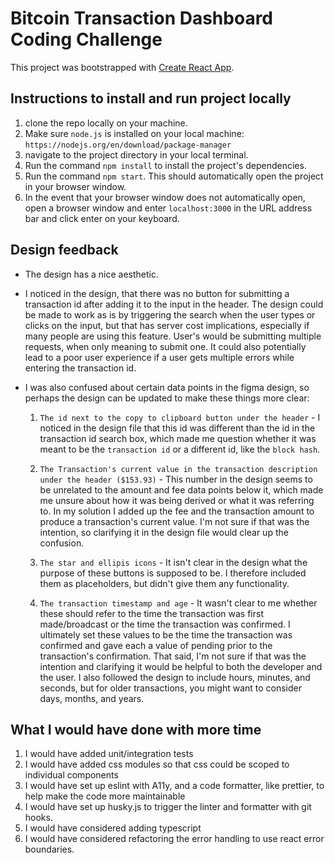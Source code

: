 # Bitcoin Transaction Dashboard Coding Challenge

This project was bootstrapped with [Create React App](https://github.com/facebook/create-react-app).

## Instructions to install and run project locally

1. clone the repo locally on your machine.
2. Make sure `node.js` is installed on your local machine: `https://nodejs.org/en/download/package-manager`
3. navigate to the project directory in your local terminal.
3. Run the command `npm install` to install the project's dependencies.
4. Run the command `npm start`. This should automatically open the project in your browser window.
5. In the event that your browser window does not automatically open, open a browser window and enter `localhost:3000` in the URL address bar and click enter on your keyboard.


## Design feedback
- The design has a nice aesthetic.

- I noticed in the design, that there was no button for submitting a transaction id after adding it to the input in the header. The design could be made to work as is by triggering the search when the user types or clicks on the input, but that has server cost implications, especially if many people are using this feature. User's would be submitting multiple requests, when only meaning to submit one. It could also potentially lead to a poor user experience if a user gets multiple errors while entering the transaction id.

- I was also confused about certain data points in the figma design, so perhaps the design can be updated to make these things more clear:

    1. `The id next to the copy to clipboard button under the header` - I noticed in the design file that this id was different than the id in the transaction id search box, which made me question whether it was meant to be the `transaction id` or a different id, like the `block hash`.

    2. `The Transaction's current value in the transaction description under the header ($153.93)` - This number in the design seems to be unrelated to the amount and fee data points below it, which made me unsure about how it was being derived or what it was referring to. In my solution I added up the fee and the transaction amount to produce a transaction's current value. I'm not sure if that was the intention, so clarifying it in the design file would clear up the confusion.

    3. `The star and ellipis icons` - It isn't clear in the design what the purpose of these buttons is supposed to be. I therefore included them as placeholders, but didn't give them any functionality. 

    4. `The transaction timestamp and age` - It wasn't clear to me whether these should refer to the time the transaction was first made/broadcast or the time the transaction was confirmed. I ultimately set these values to be the time the transaction was confirmed and gave each a value of pending prior to the transaction's confirmation. That said, I'm not sure if that was the intention and clarifying it would be helpful to both the developer and the user. I also followed the design to include hours, minutes, and seconds, but for older transactions, you might want to consider days, months, and years.



## What I would have done with more time
1. I would have added unit/integration tests
2. I would have added css modules so that css could be scoped to individual components
3. I would have set up eslint with A11y, and a code formatter, like prettier, to help make the code more maintainable
4. I would have set up husky.js to trigger the linter and formatter with git hooks.
5. I would have considered adding typescript
6. I would have considered refactoring the error handling to use react error boundaries.